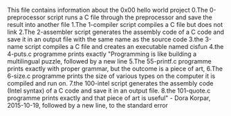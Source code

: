 This file contains information about the 0x00 hello world project
0.The 0-preprocessor script runs a C file through the preprocessor and save the result into another file
1.The 1-compiler script compiles a C file but does not link
2.The 2-assembler script generates the assembly code of a C code and save it in an output file with the same name as the source code
3.the 3-name script compiles a C file and creates an executable named cisfun
4.the 4-puts.c programme prints exactly "Programming is like building a multilingual puzzle, followed by a new line
5.The 55-printf.c programme prints exactly with proper grammar, but the outcome is a piece of art,
6.The 6-size.c programme prints the size of various types on the computer it is compiled and run on.
7.the 100-intel script generates the assembly code (Intel syntax) of a C code and save it in an output file.
8.the 101-quote.c programme prints exactly and that piece of art is useful" - Dora Korpar, 2015-10-19, followed by a new line, to the standard error
